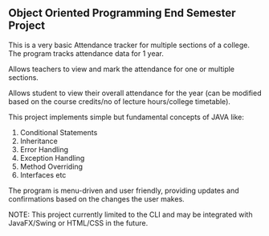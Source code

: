 <h2>Object Oriented Programming End Semester Project</h2>
This is a very basic Attendance tracker for multiple sections of a college. The program tracks attendance data for 1 year.
<p>Allows teachers to view and mark the attendance for one or multiple sections.</p>
<p>Allows student to view their overall attendance for the year (can be modified based on the course credits/no of lecture hours/college timetable).</p>
<p>This project implements simple but fundamental concepts of JAVA like:</p>

1) Conditional Statements
2) Inheritance
3) Error Handling 
4) Exception Handling 
5) Method Overriding 
6) Interfaces etc
   
The program is menu-driven and user friendly, providing updates and confirmations based on the changes the user makes.

NOTE: This project currently limited to the CLI and may be integrated with JavaFX/Swing or HTML/CSS in the future.
